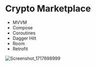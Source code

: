 # Crypto Marketplace
- MVVM
- Compose
- Coroutines
- Dagger Hilt
- Room
- Retrofit

![Screenshot_1717698999](https://github.com/KamilStrzelczyk/CryptoMarketplace/assets/73589639/3ee8af3d-5277-4b4e-b119-4b582c2bef83=200x250)
